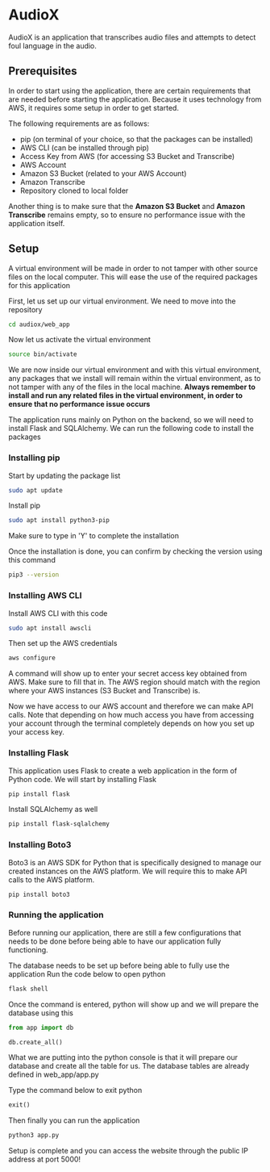 # AudioX

AudioX is an application that transcribes audio files and attempts to detect foul language in the audio.

## Prerequisites
In order to start using the application, there are certain requirements that are needed before starting the application. Because it uses technology from AWS, it requires some setup in order to get started.

The following requirements are as follows:
* pip (on terminal of your choice, so that the packages can be installed)
* AWS CLI (can be installed through pip)
* Access Key from AWS (for accessing S3 Bucket and Transcribe)
* AWS Account
* Amazon S3 Bucket (related to your AWS Account)
* Amazon Transcribe
* Repository cloned to local folder

Another thing is to make sure that the **Amazon S3 Bucket** and **Amazon Transcribe** remains empty, so to ensure no performance issue with the application itself.

## Setup
A virtual environment will be made in order to not tamper with other source files on the local computer. This will ease the use of the required packages for this application

First, let us set up our virtual environment. We need to move into the repository
```bash
cd audiox/web_app
```
Now let us activate the virtual environment
```bash
source bin/activate
```

We are now inside our virtual environment and with this virtual environment, any packages that we install will remain within the virtual environment, as to not tamper with any of the files in the local machine. **Always remember to install and run any related files in the virtual environment, in order to ensure that no performance issue occurs**

The application runs mainly on Python on the backend, so we will need to install Flask and SQLAlchemy. We can run the following code to install the packages

### Installing pip ###
Start by updating the package list
```bash
sudo apt update
```
Install pip
```bash
sudo apt install python3-pip
```
Make sure to type in 'Y' to complete the installation

Once the installation is done, you can confirm by checking the version using this command
```bash
pip3 --version
```

### Installing AWS CLI ###
Install AWS CLI with this code
```bash
sudo apt install awscli
```

Then set up the AWS credentials
```bash
aws configure
```
A command will show up to enter your secret access key obtained from AWS. Make sure to fill that in. The AWS region should match with the region where your AWS instances (S3 Bucket and Transcribe) is.

Now we have access to our AWS account and therefore we can make API calls. Note that depending on how much access you have from accessing your account through the terminal completely depends on how you set up your access key.

### Installing Flask ###
This application uses Flask to create a web application in the form of Python code. We will start by installing Flask
```bash
pip install flask
```
Install SQLAlchemy as well
```bash
pip install flask-sqlalchemy
```

### Installing Boto3 ###
Boto3 is an AWS SDK for Python that is specifically designed to manage our created instances on the AWS platform. We will require this to make API calls to the AWS platform.
```bash
pip install boto3
```

### Running the application ###
Before running our application, there are still a few configurations that needs to be done before being able to have our application fully functioning.

The database needs to be set up before being able to fully use the application
Run the code below to open python
```bash
flask shell
```
Once the command is entered, python will show up and we will prepare the database using this
```python
from app import db
```
```python
db.create_all()
```
What we are putting into the python console is that it will prepare our database and create all the table for us. The database tables are already defined in web_app/app.py

Type the command below to exit python
```python
exit()
```

Then finally you can run the application
```bash
python3 app.py
```
Setup is complete and you can access the website through the public IP address at port 5000!







